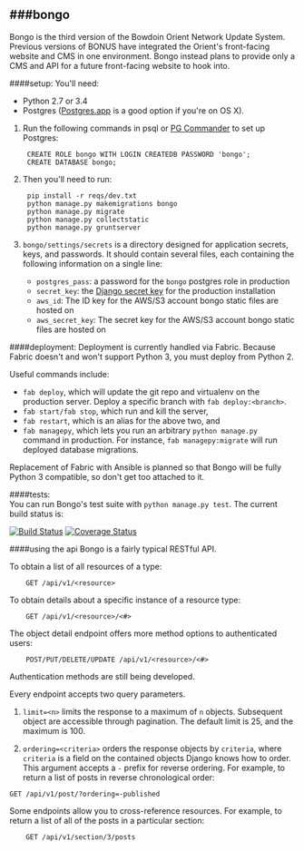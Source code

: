 ###bongo
---
Bongo is the third version of the Bowdoin Orient Network Update System. Previous versions of BONUS have integrated the Orient's front-facing website and CMS in one environment. Bongo instead plans to provide only a CMS and API for a future front-facing website to hook into.

####setup:
You'll need:
- Python 2.7 or 3.4
- Postgres ([Postgres.app](http://postgresapp.com) is a good option if you're on OS X).

1. Run the following commands in psql or [PG Commander](https://eggerapps.at/pgcommander/) to set up Postgres:

        CREATE ROLE bongo WITH LOGIN CREATEDB PASSWORD 'bongo';
        CREATE DATABASE bongo;

2. Then you'll need to run:

        pip install -r reqs/dev.txt
        python manage.py makemigrations bongo
        python manage.py migrate
        python manage.py collectstatic
        python manage.py gruntserver

3. `bongo/settings/secrets` is a directory designed for application secrets, keys, and passwords. It should contain several files, each containing the following information on a single line:
    - `postgres_pass`: a password for the `bongo` postgres role in production
    - `secret_key`: the [Django secret key](https://docs.djangoproject.com/en/dev/ref/settings/#std:setting-SECRET_KEY) for the production installation
    - `aws_id`: The ID key for the AWS/S3 account bongo static files are hosted on
    - `aws_secret_key`: The secret key for the AWS/S3 account bongo static files are hosted on

####deployment:
Deployment is currently handled via Fabric. Because Fabric doesn't and won't support Python 3, you must deploy from Python 2.

Useful commands include:
- `fab deploy`, which will update the git repo and virtualenv on the production server. Deploy a specific branch with `fab deploy:<branch>`.
- `fab start/fab stop`, which run and kill the server,
- `fab restart`, which is an alias for the above two, and
- `fab managepy`, which lets you run an arbitrary `python manage.py` command in production. For instance, `fab managepy:migrate` will run deployed database migrations.

Replacement of Fabric with Ansible is planned so that Bongo will be fully Python 3 compatible, so don't get too attached to it.

####tests:  
You can run Bongo's test suite with `python manage.py test`. The current build status is:

[![Build Status](https://img.shields.io/travis/BowdoinOrient/bongo/develop.svg?style=flat)](https://travis-ci.org/BowdoinOrient/bongo) [![Coverage Status](https://img.shields.io/coveralls/BowdoinOrient/bongo/develop.svg?style=flat)](https://coveralls.io/r/BowdoinOrient/bongo?branch=develop)


####using the api
Bongo is a fairly typical RESTful API.

To obtain a list of all resources of a type:

        GET /api/v1/<resource>

To obtain details about a specific instance of a resource type:

        GET /api/v1/<resource>/<#>

The object detail endpoint offers more method options to authenticated users:

        POST/PUT/DELETE/UPDATE /api/v1/<resource>/<#>

Authentication methods are still being developed.

Every endpoint accepts two query parameters.

1. `limit=<n>` limits the response to a maximum of `n` objects. Subsequent object are accessible through pagination. The default limit is 25, and the maximum is 100.

2. `ordering=<criteria>` orders the response objects by `criteria`, where `criteria` is a field on the contained objects Django knows how to order. This argument accepts a `-` prefix for reverse ordering. For example, to return a list of posts in reverse chronological order:

`GET /api/v1/post/?ordering=-published`

Some endpoints allow you to cross-reference resources. For example, to return a  list of all of the posts in a particular section:

        GET /api/v1/section/3/posts
